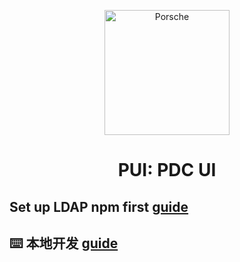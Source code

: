 <p align="center">
  <a href="http://">
    <img width="200" src="https://cdn.ui.porsche.com/porsche-design-system/marque/v1/porsche-marque-rgb-digital_S-L_R_trademark_large@2x.png" alt="Porsche">
  </a>
</p>

<h1 align="center">PUI: PDC UI</h1>

## Set up LDAP npm first [guide](./management/ldap.md)

## ⌨️ 本地开发 [guide](./@pui/react/README.md)
